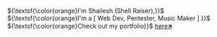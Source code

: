 ${\textsf{\color{orange}I'm Shailesh (Shell Raiser),}}$ <br> 
${\textsf{\color{orange}I'm a [ Web Dev, Pentester, Music Maker ] }}$ <br>
${\textsf{\color{orange}Check out my portfolio}}$ [here🡵](https://shell-raiser.co)